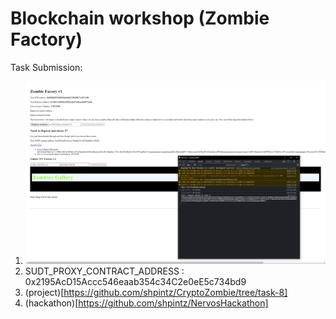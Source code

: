 # Blockchain workshop (Zombie Factory)

Task Submission:
1. ![img](./ECM-on-Layer-2-with-forcebridge.png)
2. SUDT_PROXY_CONTRACT_ADDRESS : 0x2195AcD15Accc546eaab354c34C2e0eE5c734bd9
3. (project)[https://github.com/shpintz/CryptoZombie/tree/task-8]
4. (hackathon)[https://github.com/shpintz/NervosHackathon]
